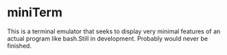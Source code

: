 # miniTerm


This is a terminal emulator that seeks to display very minimal features of an actual program like bash.Still in development.
Probably would never be finished. 

